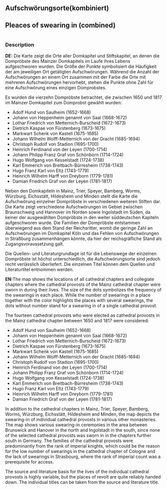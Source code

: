 <h2>Aufschwörungsorte(kombiniert)</h2>
<h2>Pleaces of swearing in (combined)</h2>

<img src=""/>

<h3>Description</h3>

<p><strong>DE:</strong> Die Karte zeigt die Orte aller Domkapitel und Stiftskapitel, an denen die Dompröbste des Mainzer Domkapitels im Laufe 
ihres Lebens aufgeschworen wurden. Die Größe der Punkte symbolisiert die Häufigkeit der am jeweiligen Ort getätigten Aufschwörungen. 
Während die Anzahl der Aufschwörungen an einem Ort zusammen mit der Farbe die Orte mit mehreren Aufschwörungen hervorhebt, 
stehen die Punkte ohne Zahl für eine Aufschwörung eines einzigen Domprobstes.</p> 

<p>Es wurden die vierzehn Dompröbste betrachtet, die zwischen 1650 und 1817 im Mainzer Domkapitel zum Domprobst gewählt wurden:</p>

 <ul>
  <li>Adolf Hund von Saulheim (1652-1668)</li>
  <li>Johann von Heppenheim genannt von Saal (1668-1672)</li>
  <li>Lothar Friedrich von Metternich-Burscheid (1672-1673)</li>
  <li>Dietrich Kaspae von Fürstenberg (1673-1675)</li>
  <li>Markwart Schenk von Kastell (1675-1685)</li>
  <li>Johann Wilhelm Wolff-Metternich von der Gracht (1685-1694)</li>
  <li>Christoph Rudolf von Stadion (1695-1700)</li>
  <li>Heinrich Ferdinand von der Leyen (1700-1714)</li>
  <li>Johann Philipp Franz Graf von Schönborn (1714-1724)</li>
  <li>Hugo Wolfgang von Kesselstadt (1724-1738)</li>
  <li>Karl Emmerich von Breitbach-Bürresheim (1738-1743)</li>
  <li>Hugo Franz Karl von Eltz (1743-1779)</li>
  <li>Heinrich Wilhelm Harff von Dreyborn (1779-1781)</li>
  <li>Damian Friedrich Graf von der Leyen (1781-1817)</li>
</ul> 

<p>Neben den Domkapiteln in Mainz, Trier, Speyer, Bamberg, Worms, Würzburg, Eichsstätt, Hildesheim und Minden stellt die Karte die Aufschwörung 
einzelner Dompröbste in verschiedenen weiteren Stiften dar. Die Karte zeigt verschiedene Aufschwörungen im Gebiet zwischen Braunschweig und Hannover 
im Norden sowie Ingolstadt im Süden, da keiner der ausgewählten Dompröbste in den weiter süddeutschen Kapiteln aufgeschworen wurde. 
Die Familien der Dompröbste entstammen überwiegend aus dem Stand der Reichsritter, womit die geringe Zahl an Aufschwörungen im Domkapitel Köln und 
das Fehlen von Aufschwörungen in Straßburg zusammenhängen könnte, da hier der reichsgräfliche Stand als Zugangsvoraussetzung galt.</p>

<p>Die Quellen- und Literaturgrundlage ist für die Lebenswege der einzelnen Dompröbste ist höchst unterschiedlich, die Aufschwörungsorte sind 
jedoch recht verlässlich überliefert. Die einzelnen Titel können dem Quellen und Literaturtitel entnommen werden.</p>

<p><strong>EN:</strong>The map shows the locations of all cathedral chapters and collegiate chapters where the cathedral provosts of the Mainz cathedral 
chapter were sworn in during their lives. The size of the dots symbolizes the frequency of the swearings in each place. While the number of swearings 
in a place together with the color highlights the places with several swearings, the dots without number stand for a swearing in of a single cathedral provost.</p>

<p>The fourteen cathedral provosts who were elected as cathedral provosts in the Mainz cathedral chapter between 1650 and 1817 were considered:</p> 

 <ul>
  <li>Adolf Hund von Saulheim (1652-1668)</li>
  <li>Johann von Heppenheim genannt von Saal (1668-1672)</li>
  <li>Lothar Friedrich von Metternich-Burscheid (1672-1673)</li>
  <li>Dietrich Kaspae von Fürstenberg (1673-1675)</li>
  <li>Markwart Schenk von Kastell (1675-1685)</li>
  <li>Johann Wilhelm Wolff-Metternich von der Gracht (1685-1694)</li>
  <li>Christoph Rudolf von Stadion (1695-1700)</li>
  <li>Heinrich Ferdinand von der Leyen (1700-1714)</li>
  <li>Johann Philipp Franz Graf von Schönborn (1714-1724)</li>
  <li>Hugo Wolfgang von Kesselstadt (1724-1738)</li>
  <li>Karl Emmerich von Breitbach-Bürresheim (1738-1743)</li>
  <li>Hugo Franz Karl von Eltz (1743-1779)</li>
  <li>Heinrich Wilhelm Harff von Dreyborn (1779-1781)</li>
  <li>Damian Friedrich Graf von der Leyen (1781-1817)</li>
</ul> 

<p>In addition to the cathedral chapters in Mainz, Trier, Speyer, Bamberg, Worms, Würzburg, Eichsstätt, Hildesheim and Minden, the map depicts the swearing-in 
of individual cathedral provosts in various other monasteries. The map shows various swearing-in ceremonies in the area between Brunswick and Hanover in the 
north and Ingolstadt in the south, since none of the selected cathedral provosts was sworn in in the chapters further south in Germany. The families of the 
cathedral provosts were predominantly from the rank of imperial knights, which could be the reason for the low number of swearings in the cathedral chapter of 
Cologne and the lack of swearings in Strasbourg, where the rank of imperial count was a prerequisite for access.</p>

<p>The source and literature basis for the lives of the individual cathedral provosts is highly variable, but the places of revolt are quite reliably handed down. 
The individual titles can be taken from the source and literature title.</p>
 
 
